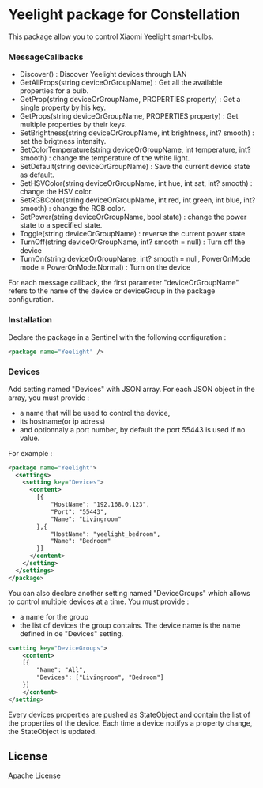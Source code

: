 # Yeelight package for Constellation

This package allow you to control Xiaomi Yeelight smart-bulbs.

### MessageCallbacks
 - Discover() : Discover Yeelight devices through LAN
 - GetAllProps(string deviceOrGroupName) : Get all the available properties for a bulb.
 - GetProp(string deviceOrGroupName, PROPERTIES property) : Get a single property by his key.
 - GetProps(string deviceOrGroupName, PROPERTIES property) : Get multiple properties by their keys.
 - SetBrightness(string deviceOrGroupName, int brightness, int? smooth) : set the brigtness intensity.
 - SetColorTemperature(string deviceOrGroupName, int temperature, int? smooth) : change the temperature of the white light.
 - SetDefault(string deviceOrGroupName) : Save the current device state as default.
 - SetHSVColor(string deviceOrGroupName, int hue, int sat, int? smooth) : change the HSV color.
 - SetRGBColor(string deviceOrGroupName, int red, int green, int blue, int? smooth) : change the RGB color.
 - SetPower(string deviceOrGroupName, bool state) : change the power state to a specified state.
 - Toggle(string deviceOrGroupName) : reverse the current power state
 - TurnOff(string deviceOrGroupName, int? smooth = null) : Turn off the device
 - TurnOn(string deviceOrGroupName, int? smooth = null, PowerOnMode mode = PowerOnMode.Normal) : Turn on the device

  For each message callback, the first parameter "deviceOrGroupName" refers to the name of the device or deviceGroup in the package configuration.


### Installation

Declare the package in a Sentinel with the following configuration :

```xml
<package name="Yeelight" />
```

### Devices

Add setting named "Devices" with JSON array. For each JSON object in the array, you must provide :
* a name that will be used to control the device, 
* its hostname(or ip adress) 
* and optionnaly a port number, by default the port 55443 is used if no value.

For example :

```xml
<package name="Yeelight">
  <settings>
    <setting key="Devices">
      <content>
        [{
            "HostName": "192.168.0.123",
            "Port": "55443",
            "Name": "Livingroom"
        },{
            "HostName": "yeelight_bedroom",
            "Name": "Bedroom"
        }]
      </content>
    </setting>
  </settings>
</package>
```

You can also declare another setting named "DeviceGroups" which allows to control multiple devices at a time. You must provide : 
* a name for the group
* the list of devices the group contains. The device name is the name defined in de "Devices" setting.

```xml
<setting key="DeviceGroups">
    <content>
    [{
        "Name": "All",
        "Devices": ["Livingroom", "Bedroom"] 
	}]
    </content>
</setting>
```


Every devices properties are pushed as StateObject and contain the list of the properties of the device. Each time a device notifys a property change, the StateObject is updated.

License
----

Apache License